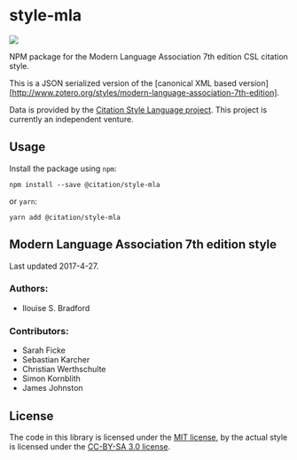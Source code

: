 # style-mla

[![](https://badgen.net/npm/v/@citation/style-mla)](https://npmjs.org/package/@citation/style-mla)

NPM package for the Modern Language Association 7th edition CSL citation style.

This is a JSON serialized version of the [canonical XML based version][http://www.zotero.org/styles/modern-language-association-7th-edition].

Data is provided by the [Citation Style Language project](https://citationstyles.org).
This project is currently an independent venture.

## Usage
Install the package using `npm`:

```shell
npm install --save @citation/style-mla
```

or `yarn`:

```shell
yarn add @citation/style-mla
```

## Modern Language Association 7th edition style
Last updated 2017-4-27.

### Authors: 
- Ilouise S. Bradford

### Contributors: 
- Sarah Ficke
- Sebastian Karcher
- Christian Werthschulte
- Simon Kornblith
- James Johnston

## License
The code in this library is licensed under the [MIT license][mit], by the actual style is licensed under the [CC-BY-SA 3.0 license][cc-by-sa-3.0].

[mit]: https://opensource.org/licenses/MIT
[cc-by-sa-3.0]: https://creativecommons.org/licenses/by-sa/3.0/
